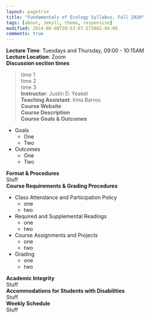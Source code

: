 ```yaml
---
layout: pagetrim
title: "Fundamentals of Ecology Syllabus, Fall 2020"
tags: [about, Jekyll, theme, responsive]
modified: 2014-08-08T20:53:07.573882-04:00
comments: true
---
```


**Lecture Time**: Tuesdays and Thursday, 09:00 - 10:15AM  
**Lecture Location**: Zoom  
**Discussion section times**  
> time 1  
> time 2  
> time 3  
**Instructor**: Justin D. Yeakel  
**Teaching Assistant**: Irina Barros  
**Course Website**  
**Course Description**  
**Course Goals & Outcomes**  
* Goals
    * One  
    * Two  
* Outcomes  
    * One  
    * Two  

**Format & Procedures**  
Stuff  
**Course Requirements & Grading Procedures**  
* Class Attendance and Participation Policy  
    * one  
    * two  
* Required and Supplemental Readings  
    * one  
    * two  
* Course Assignments and Projects  
    * one  
    * two  
* Grading  
    * one  
    * two  

**Academic Integrity**  
Stuff    
**Accommodations for Students with Disabilities**  
Stuff  
**Weekly Schedule**  
Stuff  